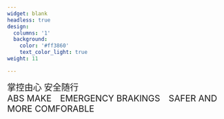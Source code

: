 ```yaml
---
widget: blank
headless: true
design:
  columns: '1'
  background:
    color: '#ff3860'
    text_color_light: true
weight: 11

---
```


  <div class="tag" style="font-size: 20px">掌控由心 安全随行</br></div>
  <div class="tag" style="font-size: 20px">ABS MAKE&emsp;EMERGENCY BRAKINGS&emsp;SAFER AND MORE COMFORABLE</div>




